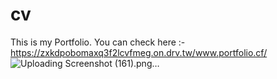 # cv
This is my Portfolio. You can check here  :-https://zxkdpobomaxq3f2lcvfmeg.on.drv.tw/www.portfolio.cf/
![Uploading Screenshot (161).png…]()
